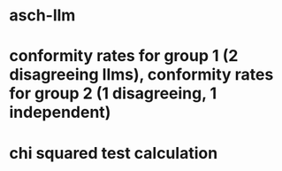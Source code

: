 # asch-llm
# conformity rates for group 1 (2 disagreeing llms), conformity rates for group 2 (1 disagreeing, 1 independent)
# chi squared test calculation
